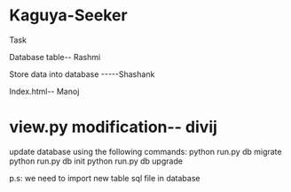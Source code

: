 # Kaguya-Seeker

Task

Database table-- Rashmi 

Store data into database -----Shashank 

Index.html-- Manoj

view.py modification-- divij
========
update database using the following commands:
python run.py db migrate 
python run.py db init
python run.py db upgrade

p.s: we need to import new table sql file in database
